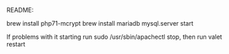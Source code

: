 README:

brew install php71-mcrypt
brew install mariadb
mysql.server start

If problems with it starting run sudo /usr/sbin/apachectl stop,
then run valet restart